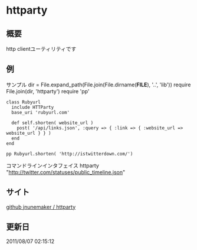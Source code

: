 httparty
======

概要
------
http clientユーティリティです


例
-----
サンプル
    dir = File.expand_path(File.join(File.dirname(__FILE__), '..', 'lib'))
    require File.join(dir, 'httparty')
    require 'pp'

    class Rubyurl
      include HTTParty
      base_uri 'rubyurl.com'

      def self.shorten( website_url )
        post( '/api/links.json', :query => { :link => { :website_url => website_url } } )
      end
    end

    pp Rubyurl.shorten( 'http://istwitterdown.com/')


コマンドラインインタフェイス
    httparty "http://twitter.com/statuses/public_timeline.json"


サイト
-----
[github jnunemaker / httparty](https://github.com/jnunemaker/httparty)



更新日
-----
2011/08/07 02:15:12
